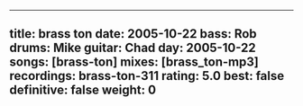
---
title: brass ton
date: 2005-10-22
bass:	Rob
drums:	Mike
guitar:	Chad
day: 2005-10-22
songs: [brass-ton]
mixes: [brass_ton-mp3]
recordings: brass-ton-311
rating: 5.0
best: false
definitive: false
weight: 0
---
